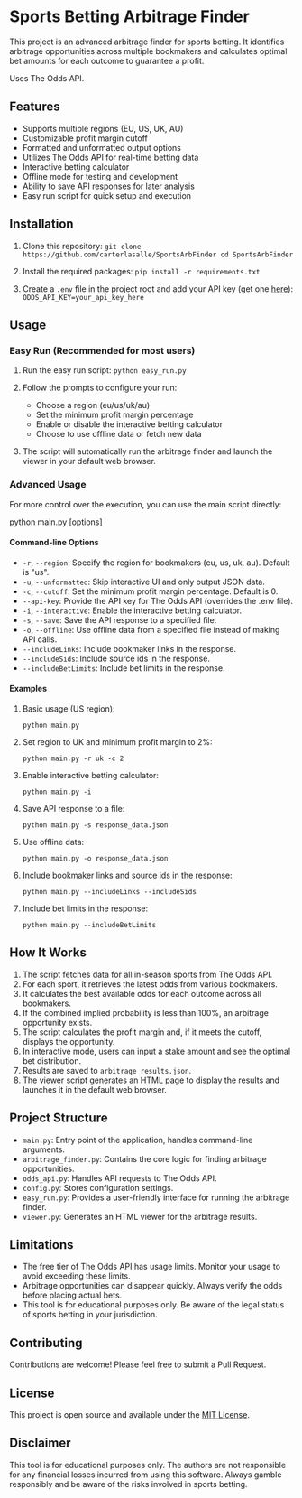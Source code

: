 # Sports Betting Arbitrage Finder

This project is an advanced arbitrage finder for sports betting. It identifies arbitrage opportunities across multiple bookmakers and calculates optimal bet amounts for each outcome to guarantee a profit. 

Uses The Odds API.

## Features

- Supports multiple regions (EU, US, UK, AU)
- Customizable profit margin cutoff
- Formatted and unformatted output options
- Utilizes The Odds API for real-time betting data
- Interactive betting calculator
- Offline mode for testing and development
- Ability to save API responses for later analysis
- Easy run script for quick setup and execution

## Installation

1. Clone this repository:   ```
   git clone https://github.com/carterlasalle/SportsArbFinder
   cd SportsArbFinder   ```

2. Install the required packages:   ```
   pip install -r requirements.txt   ```

3. Create a `.env` file in the project root and add your API key (get one [here](https://the-odds-api.com/)):   ```
   ODDS_API_KEY=your_api_key_here   ```

## Usage

### Easy Run (Recommended for most users)

1. Run the easy run script:   ```
   python easy_run.py   ```

2. Follow the prompts to configure your run:
   - Choose a region (eu/us/uk/au)
   - Set the minimum profit margin percentage
   - Enable or disable the interactive betting calculator
   - Choose to use offline data or fetch new data

3. The script will automatically run the arbitrage finder and launch the viewer in your default web browser.

### Advanced Usage

For more control over the execution, you can use the main script directly:

python main.py [options]


#### Command-line Options

- `-r`, `--region`: Specify the region for bookmakers (eu, us, uk, au). Default is "us".
- `-u`, `--unformatted`: Skip interactive UI and only output JSON data.
- `-c`, `--cutoff`: Set the minimum profit margin percentage. Default is 0.
- `--api-key`: Provide the API key for The Odds API (overrides the .env file).
- `-i`, `--interactive`: Enable the interactive betting calculator.
- `-s`, `--save`: Save the API response to a specified file.
- `-o`, `--offline`: Use offline data from a specified file instead of making API calls.
- `--includeLinks`: Include bookmaker links in the response.
- `--includeSids`: Include source ids in the response.
- `--includeBetLimits`: Include bet limits in the response.

#### Examples

1. Basic usage (US region):
   ```
   python main.py
   ```

2. Set region to UK and minimum profit margin to 2%:
   ```
   python main.py -r uk -c 2
   ```

3. Enable interactive betting calculator:
   ```
   python main.py -i
   ```

4. Save API response to a file:
   ```
   python main.py -s response_data.json
   ```

5. Use offline data:
   ```
   python main.py -o response_data.json
   ```

6. Include bookmaker links and source ids in the response:
   ```
   python main.py --includeLinks --includeSids
   ```

7. Include bet limits in the response:
   ```
   python main.py --includeBetLimits
   ```

## How It Works

1. The script fetches data for all in-season sports from The Odds API.
2. For each sport, it retrieves the latest odds from various bookmakers.
3. It calculates the best available odds for each outcome across all bookmakers.
4. If the combined implied probability is less than 100%, an arbitrage opportunity exists.
5. The script calculates the profit margin and, if it meets the cutoff, displays the opportunity.
6. In interactive mode, users can input a stake amount and see the optimal bet distribution.
7. Results are saved to `arbitrage_results.json`.
8. The viewer script generates an HTML page to display the results and launches it in the default web browser.

## Project Structure

- `main.py`: Entry point of the application, handles command-line arguments.
- `arbitrage_finder.py`: Contains the core logic for finding arbitrage opportunities.
- `odds_api.py`: Handles API requests to The Odds API.
- `config.py`: Stores configuration settings.
- `easy_run.py`: Provides a user-friendly interface for running the arbitrage finder.
- `viewer.py`: Generates an HTML viewer for the arbitrage results.

## Limitations

- The free tier of The Odds API has usage limits. Monitor your usage to avoid exceeding these limits.
- Arbitrage opportunities can disappear quickly. Always verify the odds before placing actual bets.
- This tool is for educational purposes only. Be aware of the legal status of sports betting in your jurisdiction.

## Contributing

Contributions are welcome! Please feel free to submit a Pull Request.

## License

This project is open source and available under the [MIT License](LICENSE).

## Disclaimer

This tool is for educational purposes only. The authors are not responsible for any financial losses incurred from using this software. Always gamble responsibly and be aware of the risks involved in sports betting.
